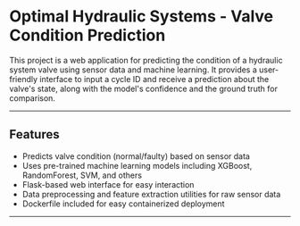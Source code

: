 # Optimal Hydraulic Systems - Valve Condition Prediction

This project is a web application for predicting the condition of a hydraulic system valve using sensor data and machine learning. It provides a user-friendly interface to input a cycle ID and receive a prediction about the valve's state, along with the model's confidence and the ground truth for comparison.

---

## Features

- Predicts valve condition (normal/faulty) based on sensor data  
- Uses pre-trained machine learning models including XGBoost, RandomForest, SVM, and others  
- Flask-based web interface for easy interaction  
- Data preprocessing and feature extraction utilities for raw sensor data  
- Dockerfile included for easy containerized deployment  

---

